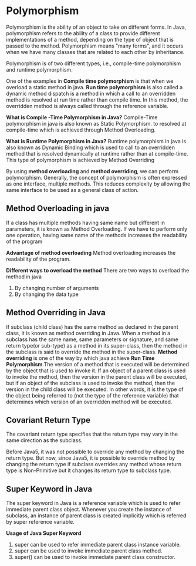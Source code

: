 # Polymorphism

Polymorphism is the ability of an object to take on different forms. In Java, polymorphism refers to the ability of a class to provide different implementations of a method, depending on the type of object that is passed to the method. Polymorphism means "many forms", and it occurs when we have many classes that are related to each other by inheritance.

Polymorphism is of two different types, i.e., compile-time polymorphism and runtime polymorphism.

One of the examples in **Compile time polymorphism** is that when we overload a static method in java. **Run time polymorphism** is also called a dynamic method dispatch is a method in which a call to an overridden method is resolved at run time rather than compile time. In this method, the overridden method is always called through the reference variable.

**What is Compile -Time Polymorphism in Java?**
Compile-Time polymorphism in java is also known as Static Polymorphism. to resolved at compile-time which is achieved through Method Overloading.

**What is Runtime Polymorphism in Java?**
Runtime polymorphism in java is also known as Dynamic Binding which is used to call to an overridden method that is resolved dynamically at runtime rather than at compile-time. This type of polymorphism is achieved by Method Overriding

By using **method overloading** and **method overriding**, we can perform polymorphism. Generally, the concept of polymorphism is often expressed as one interface, multiple methods. This reduces complexity by allowing the same interface to be used as a general class of action.

## Method Overloading in java

If a class
has multiple methods having same name but different in parameters, it is known as Method Overloading. If we have to perform only one operation, having same name of the methods increases the readability of the program

**Advantage of method overloading**
Method overloading increases the readability of the program.

**Different ways to overload the method**
There are two ways to overload the method in java

1. By changing number of arguments
2. By changing the data type

## Method Overriding in Java

If subclass (child class) has the same method as declared in the parent class, it is known as method overriding in Java.
When a method in a subclass has the same name, same parameters or signature, and same return type(or sub-type) as a method in its super-class, then the method in the subclass is said to override the method in the super-class.
**Method overriding** is one of the way by which java achieve **Run Time Polymorphism**.The version of a method that is executed will be determined by the object that is used to invoke it. If an object of a parent class is used to invoke the method, then the version in the parent class will be executed, but if an object of the subclass is used to invoke the method, then the version in the child class will be executed.
In other words, it is the type of the object being referred to (not the type of the reference variable) that determines which version of an overridden method will be executed.

## Covariant Return Type

The covariant return type specifies that the return type may vary in the same direction as the subclass.

Before Java5, it was not possible to override any method by changing the return type. But now, since Java5, it is possible to override method by changing the return type if subclass overrides any method whose return type is Non-Primitive but it changes its return type to subclass type.

## Super Keyword in Java

The super keyword in Java is a reference variable which is used to refer immediate parent class object. Whenever you create the instance of subclass, an instance of parent class is created implicitly which is referred by super reference variable.

**Usage of Java Super Keyword**

1. super can be used to refer immediate parent class instance variable.
2. super can be used to invoke immediate parent class method.
3. super() can be used to invoke immediate parent class constructor.
